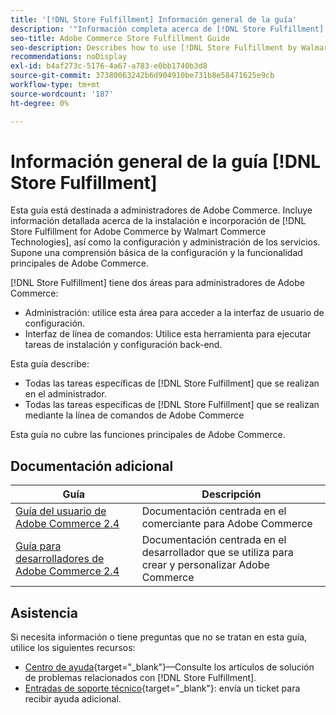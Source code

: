 ```yaml
---
title: '[!DNL Store Fulfillment] Información general de la guía'
description: '"Información completa acerca de [!DNL Store Fulfillment] para administradores de Adobe Commerce, incluida la instalación e incorporación".'
seo-title: Adobe Commerce Store Fulfillment Guide
seo-description: Describes how to use [!DNL Store Fulfillment by Walmart Commerce Technologies] services with Adobe Commerce.
recommendations: noDisplay
exl-id: b4af273c-5176-4a67-a783-e0bb1740b3d8
source-git-commit: 37380063242b6d904910be731b8e58471625e9cb
workflow-type: tm+mt
source-wordcount: '187'
ht-degree: 0%

---
```


# Información general de la guía [!DNL Store Fulfillment]

Esta guía está destinada a administradores de Adobe Commerce. Incluye información detallada acerca de la instalación e incorporación de [!DNL Store Fulfillment for Adobe Commerce by Walmart Commerce Technologies], así como la configuración y administración de los servicios. Supone una comprensión básica de la configuración y la funcionalidad principales de Adobe Commerce.

[!DNL Store Fulfillment] tiene dos áreas para administradores de Adobe Commerce:

* Administración: utilice esta área para acceder a la interfaz de usuario de configuración.
* Interfaz de línea de comandos: Utilice esta herramienta para ejecutar tareas de instalación y configuración back-end.

Esta guía describe:

* Todas las tareas específicas de [!DNL Store Fulfillment] que se realizan en el administrador.
* Todas las tareas específicas de [!DNL Store Fulfillment] que se realizan mediante la línea de comandos de Adobe Commerce

Esta guía no cubre las funciones principales de Adobe Commerce.

## Documentación adicional

| Guía | Descripción |
|-----------------------------------------------------------------------|----------------------------------------------------------------------------|
| [Guía del usuario de Adobe Commerce 2.4](https://experienceleague.adobe.com/en/docs/commerce-admin/user-guides/home) | Documentación centrada en el comerciante para Adobe Commerce |
| [Guía para desarrolladores de Adobe Commerce 2.4](https://developer.adobe.com/commerce/docs/) | Documentación centrada en el desarrollador que se utiliza para crear y personalizar Adobe Commerce |

## Asistencia

Si necesita información o tiene preguntas que no se tratan en esta guía, utilice los siguientes recursos:

* [Centro de ayuda](https://experienceleague.adobe.com/docs/commerce-knowledge-base/kb/help-center-guide/magento-help-center-user-guide.html#submit-ticket){target="_blank"}—Consulte los artículos de solución de problemas relacionados con [!DNL Store Fulfillment].
* [Entradas de soporte técnico](https://experienceleague.adobe.com/docs/commerce-knowledge-base/kb/help-center-guide/magento-help-center-user-guide.html#submit-ticket){target="_blank"}: envía un ticket para recibir ayuda adicional.
